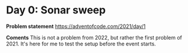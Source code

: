 # Day 0: Sonar sweep

**Problem statement**
https://adventofcode.com/2021/day/1

**Coments**
This is not a problem from 2022, but rather the first problem of 2021.
It's here for me to test the setup before the event starts.

